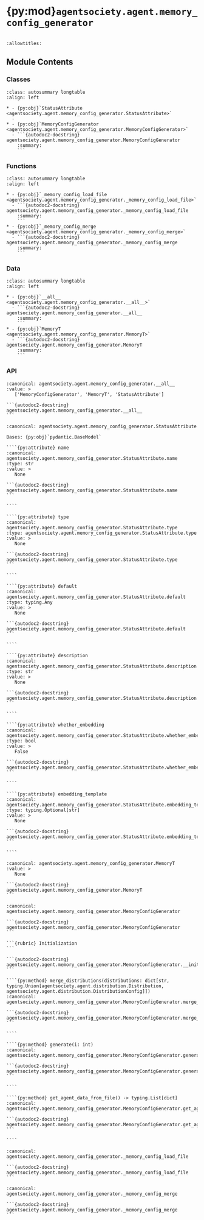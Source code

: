 # {py:mod}`agentsociety.agent.memory_config_generator`

```{py:module} agentsociety.agent.memory_config_generator
```

```{autodoc2-docstring} agentsociety.agent.memory_config_generator
:allowtitles:
```

## Module Contents

### Classes

````{list-table}
:class: autosummary longtable
:align: left

* - {py:obj}`StatusAttribute <agentsociety.agent.memory_config_generator.StatusAttribute>`
  -
* - {py:obj}`MemoryConfigGenerator <agentsociety.agent.memory_config_generator.MemoryConfigGenerator>`
  - ```{autodoc2-docstring} agentsociety.agent.memory_config_generator.MemoryConfigGenerator
    :summary:
    ```
````

### Functions

````{list-table}
:class: autosummary longtable
:align: left

* - {py:obj}`_memory_config_load_file <agentsociety.agent.memory_config_generator._memory_config_load_file>`
  - ```{autodoc2-docstring} agentsociety.agent.memory_config_generator._memory_config_load_file
    :summary:
    ```
* - {py:obj}`_memory_config_merge <agentsociety.agent.memory_config_generator._memory_config_merge>`
  - ```{autodoc2-docstring} agentsociety.agent.memory_config_generator._memory_config_merge
    :summary:
    ```
````

### Data

````{list-table}
:class: autosummary longtable
:align: left

* - {py:obj}`__all__ <agentsociety.agent.memory_config_generator.__all__>`
  - ```{autodoc2-docstring} agentsociety.agent.memory_config_generator.__all__
    :summary:
    ```
* - {py:obj}`MemoryT <agentsociety.agent.memory_config_generator.MemoryT>`
  - ```{autodoc2-docstring} agentsociety.agent.memory_config_generator.MemoryT
    :summary:
    ```
````

### API

````{py:data} __all__
:canonical: agentsociety.agent.memory_config_generator.__all__
:value: >
   ['MemoryConfigGenerator', 'MemoryT', 'StatusAttribute']

```{autodoc2-docstring} agentsociety.agent.memory_config_generator.__all__
```

````

`````{py:class} StatusAttribute(/, **data: typing.Any)
:canonical: agentsociety.agent.memory_config_generator.StatusAttribute

Bases: {py:obj}`pydantic.BaseModel`

````{py:attribute} name
:canonical: agentsociety.agent.memory_config_generator.StatusAttribute.name
:type: str
:value: >
   None

```{autodoc2-docstring} agentsociety.agent.memory_config_generator.StatusAttribute.name
```

````

````{py:attribute} type
:canonical: agentsociety.agent.memory_config_generator.StatusAttribute.type
:type: agentsociety.agent.memory_config_generator.StatusAttribute.type
:value: >
   None

```{autodoc2-docstring} agentsociety.agent.memory_config_generator.StatusAttribute.type
```

````

````{py:attribute} default
:canonical: agentsociety.agent.memory_config_generator.StatusAttribute.default
:type: typing.Any
:value: >
   None

```{autodoc2-docstring} agentsociety.agent.memory_config_generator.StatusAttribute.default
```

````

````{py:attribute} description
:canonical: agentsociety.agent.memory_config_generator.StatusAttribute.description
:type: str
:value: >
   None

```{autodoc2-docstring} agentsociety.agent.memory_config_generator.StatusAttribute.description
```

````

````{py:attribute} whether_embedding
:canonical: agentsociety.agent.memory_config_generator.StatusAttribute.whether_embedding
:type: bool
:value: >
   False

```{autodoc2-docstring} agentsociety.agent.memory_config_generator.StatusAttribute.whether_embedding
```

````

````{py:attribute} embedding_template
:canonical: agentsociety.agent.memory_config_generator.StatusAttribute.embedding_template
:type: typing.Optional[str]
:value: >
   None

```{autodoc2-docstring} agentsociety.agent.memory_config_generator.StatusAttribute.embedding_template
```

````

`````

````{py:data} MemoryT
:canonical: agentsociety.agent.memory_config_generator.MemoryT
:value: >
   None

```{autodoc2-docstring} agentsociety.agent.memory_config_generator.MemoryT
```

````

`````{py:class} MemoryConfigGenerator(config_func: typing.Callable[[dict[str, agentsociety.agent.distribution.Distribution], typing.Optional[list[agentsociety.agent.memory_config_generator.StatusAttribute]]], tuple[dict[str, agentsociety.agent.memory_config_generator.MemoryT], dict[str, typing.Union[agentsociety.agent.memory_config_generator.MemoryT, float]], dict[str, typing.Any]]], class_config: typing.Optional[list[agentsociety.agent.memory_config_generator.StatusAttribute]] = None, file: typing.Optional[str] = None, distributions: dict[str, typing.Union[agentsociety.agent.distribution.Distribution, agentsociety.agent.distribution.DistributionConfig]] = {})
:canonical: agentsociety.agent.memory_config_generator.MemoryConfigGenerator

```{autodoc2-docstring} agentsociety.agent.memory_config_generator.MemoryConfigGenerator
```

```{rubric} Initialization
```

```{autodoc2-docstring} agentsociety.agent.memory_config_generator.MemoryConfigGenerator.__init__
```

````{py:method} merge_distributions(distributions: dict[str, typing.Union[agentsociety.agent.distribution.Distribution, agentsociety.agent.distribution.DistributionConfig]])
:canonical: agentsociety.agent.memory_config_generator.MemoryConfigGenerator.merge_distributions

```{autodoc2-docstring} agentsociety.agent.memory_config_generator.MemoryConfigGenerator.merge_distributions
```

````

````{py:method} generate(i: int)
:canonical: agentsociety.agent.memory_config_generator.MemoryConfigGenerator.generate

```{autodoc2-docstring} agentsociety.agent.memory_config_generator.MemoryConfigGenerator.generate
```

````

````{py:method} get_agent_data_from_file() -> typing.List[dict]
:canonical: agentsociety.agent.memory_config_generator.MemoryConfigGenerator.get_agent_data_from_file

```{autodoc2-docstring} agentsociety.agent.memory_config_generator.MemoryConfigGenerator.get_agent_data_from_file
```

````

`````

````{py:function} _memory_config_load_file(file_path: str)
:canonical: agentsociety.agent.memory_config_generator._memory_config_load_file

```{autodoc2-docstring} agentsociety.agent.memory_config_generator._memory_config_load_file
```
````

````{py:function} _memory_config_merge(file_data: dict, base_extra_attrs: dict[str, agentsociety.agent.memory_config_generator.MemoryT], base_profile: dict[str, typing.Union[agentsociety.agent.memory_config_generator.MemoryT, float]], base_base: dict[str, typing.Any]) -> dict[str, typing.Any]
:canonical: agentsociety.agent.memory_config_generator._memory_config_merge

```{autodoc2-docstring} agentsociety.agent.memory_config_generator._memory_config_merge
```
````
